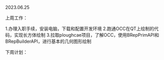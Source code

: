 2023.06.25

上周工作：

1.办理入职手续，安装电脑，下载和配置开发环境
2.跑通OCC在QT上绘制的代码，实现长方体绘制
3.拉取ploughcae项目，了解OCC，使用BRepPrimAPI和BRepBuilderAPI，进行基本的几何图形绘制

下周计划：

